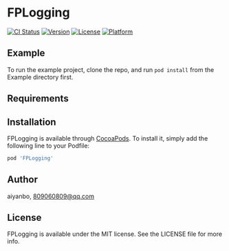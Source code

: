 # FPLogging

[![CI Status](https://img.shields.io/travis/aiyanbo/FPLogging.svg?style=flat)](https://travis-ci.org/aiyanbo/FPLogging)
[![Version](https://img.shields.io/cocoapods/v/FPLogging.svg?style=flat)](https://cocoapods.org/pods/FPLogging)
[![License](https://img.shields.io/cocoapods/l/FPLogging.svg?style=flat)](https://cocoapods.org/pods/FPLogging)
[![Platform](https://img.shields.io/cocoapods/p/FPLogging.svg?style=flat)](https://cocoapods.org/pods/FPLogging)

## Example

To run the example project, clone the repo, and run `pod install` from the Example directory first.

## Requirements

## Installation

FPLogging is available through [CocoaPods](https://cocoapods.org). To install
it, simply add the following line to your Podfile:

```ruby
pod 'FPLogging'
```

## Author

aiyanbo, 809060809@qq.com

## License

FPLogging is available under the MIT license. See the LICENSE file for more info.
